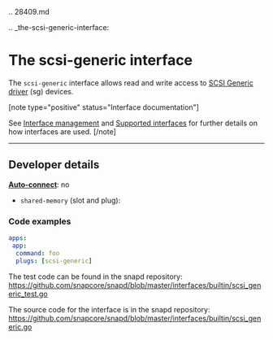 .. 28409.md

.. _the-scsi-generic-interface:

# The scsi-generic interface

The `scsi-generic` interface allows read and write access to [SCSI Generic driver](https://www.kernel.org/doc/html/latest/scsi/scsi-generic.html) (sg)  devices.



[note type="positive" status="Interface documentation"]

See [Interface management](/t/interface-management/6154) and [Supported interfaces](/t/supported-interfaces/7744) for further details on how interfaces are used.
[/note]

---

<h2 id='heading--dev-details'>Developer details </h2>

**[Auto-connect](/t/interface-management/6154#heading--auto-connections)**: no</br>



 * `shared-memory` (slot and plug):


### Code examples

```yaml
apps:
 app:
  command: foo
  plugs: [scsi-generic]
```

The test code can be found in the snapd repository: https://github.com/snapcore/snapd/blob/master/interfaces/builtin/scsi_generic_test.go

The source code for the interface is in the snapd repository: https://github.com/snapcore/snapd/blob/master/interfaces/builtin/scsi_generic.go